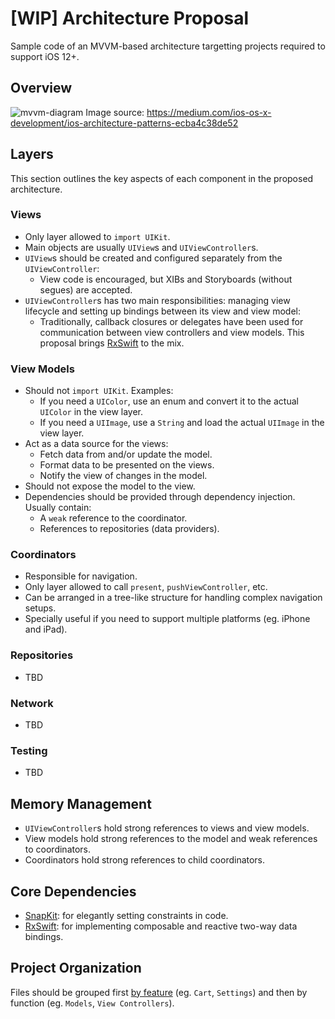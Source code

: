 # [WIP] Architecture Proposal

Sample code of an MVVM-based architecture targetting projects required to support iOS 12+.

## Overview

![mvvm-diagram](https://user-images.githubusercontent.com/2234780/115744888-581b2680-a369-11eb-9bbe-c0f5abf533d3.png)
Image source: https://medium.com/ios-os-x-development/ios-architecture-patterns-ecba4c38de52

## Layers

This section outlines the key aspects of each component in the proposed architecture.

### Views

* Only layer allowed to `import UIKit`.
* Main objects are usually `UIView`s and `UIViewController`s.
* `UIView`s should be created and configured separately from the `UIViewController`:
  * View code is encouraged, but XIBs and Storyboards (without segues) are accepted.
* `UIViewController`s has two main responsibilities: managing view lifecycle and setting up bindings between its view and view model:
  * Traditionally, callback closures or delegates have been used for communication between view controllers and view models. This proposal brings [RxSwift](https://github.com/ReactiveX/RxSwift) to the mix.

### View Models

* Should not `import UIKit`. Examples:
  * If you need a `UIColor`, use an enum and convert it to the actual `UIColor` in the view layer.
  * If you need a `UIImage`, use a `String` and load the actual `UIImage` in the view layer.
* Act as a data source for the views:
  * Fetch data from and/or update the model.
  * Format data to be presented on the views.
  * Notify the view of changes in the model.
* Should not expose the model to the view.
* Dependencies should be provided through dependency injection. Usually contain:
  * A `weak` reference to the coordinator.
  * References to repositories (data providers).

### Coordinators

* Responsible for navigation.
* Only layer allowed to call `present`, `pushViewController`, etc.
* Can be arranged in a tree-like structure for handling complex navigation setups.
* Specially useful if you need to support multiple platforms (eg. iPhone and iPad).

### Repositories

* TBD

### Network

* TBD

### Testing

* TBD

## Memory Management

* `UIViewController`s hold strong references to views and view models.
* View models hold strong references to the model and weak references to coordinators.
* Coordinators hold strong references to child coordinators.

## Core Dependencies

* [SnapKit](https://github.com/ReactiveX/RxSwift): for elegantly setting constraints in code.
* [RxSwift](https://github.com/ReactiveX/RxSwift): for implementing composable and reactive two-way data bindings.

## Project Organization

Files should be grouped first [by feature](https://www.swiftbysundell.com/articles/structuring-swift-code/#features) (eg. `Cart`, `Settings`) and then by function (eg. `Models`, `View Controllers`).
